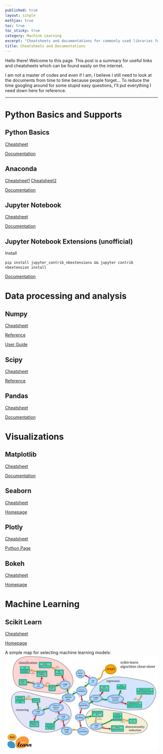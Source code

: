 ```yaml
---
published: true
layout: single
mathjax: true
toc: true
toc_sticky: true
category: Machine Learning
excerpt: "Cheatsheets and documentations for commonly used libraries for data science projects"
title: Cheatsheets and Documentations
---
```


Hello there! Welcome to this page. This post is a summary for useful links and cheatsheets which can be found easily on the internet.

I am not a master of codes and even if I am, I believe I still need to look at the documents from time to time because people forget... To reduce the time googling around for some stupid easy questions, I'll put everything I need down here for reference.

-------

# Python Basics and Supports

## Python Basics
[Cheatsheet](/images/cheat_sheet/dataCamp/python_basics.pdf)

[Documentation](https://www.python.org/doc/)

## Anaconda
[Cheatsheet1](/images/cheat_sheet/conda-cheatsheet.pdf)
[Cheatsheet2](https://kapeli.com/cheat_sheets/Conda.docset/Contents/Resources/Documents/index)

[Documentation](https://conda.io/docs/)

## Jupyter Notebook
[Cheatsheet](/images/cheat_sheet/dataCamp/Jupyter_Notebook.pdf)

[Documentation](https://jupyter-notebook.readthedocs.io/en/stable/)

## Jupyter Notebook Extensions (unofficial)

Install
```
pip install jupyter_contrib_nbextensions && jupyter contrib nbextension install
```
[Documentation](https://jupyter-contrib-nbextensions.readthedocs.io/en/latest/)


# Data processing and analysis

## Numpy
[Cheatsheet](/images/cheat_sheet/dataCamp/NumPy_Basics.pdf)

[Reference](https://docs.scipy.org/doc/numpy/reference/)

[User Guide](https://docs.scipy.org/doc/numpy/user/)

## Scipy
[Cheatsheet](/images/cheat_sheet/dataCamp/SciPy_Linear_Algebra.pdf)

[Reference](https://docs.scipy.org/doc/scipy/reference/)


## Pandas
[Cheatsheet](/images/cheat_sheet/dataCamp/Pandas_Basics.pdf)

[Documentation](https://pandas.pydata.org/pandas-docs/stable/)

# Visualizations

## Matplotlib
[Cheatsheet](/images/cheat_sheet/dataCamp/Matplotlib.pdf)

[Documentation](https://matplotlib.org/contents.html#)

## Seaborn
[Cheatsheet](/images/cheat_sheet/dataCamp/Seaborn.pdf)

[Homepage](https://seaborn.pydata.org/)

## Plotly
[Cheatsheet](/images/cheat_sheet/cheat_sheet_Plotly.pdf)

[Python Page](https://plot.ly/python/)


## Bokeh
[Cheatsheet](/images/cheat_sheet/dataCamp/Bokeh.pdf)

[Homepage](https://bokeh.pydata.org/en/latest/)

# Machine Learning

## Scikit Learn
[Cheatsheet](/images/cheat_sheet/dataCamp/Scikit_Learn.pdf)

[Homepage](https://scikit-learn.org/stable/documentation.html)

A simple map for selecting machine learning models:
![scikit_learn_map](/images/cheat_sheet/Scikit_learn_map.png)


